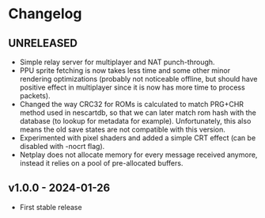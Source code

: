 # Changelog

## UNRELEASED

 * Simple relay server for multiplayer and NAT punch-through.
 * PPU sprite fetching is now takes less time and some other minor rendering
   optimizations (probably not noticeable offline, but should have positive
   effect in multiplayer since it is now has more time to process packets).
 * Changed the way CRC32 for ROMs is calculated to match PRG+CHR method used in
   nescartdb, so that we can later match rom hash with the database (to lookup
   for metadata for example). Unfortunately, this also means the old save states
   are not compatible with this version.
 * Experimented with pixel shaders and added a simple CRT effect (can be disabled
   with -nocrt flag).
 * Netplay does not allocate memory for every message received anymore, instead
   it relies on a pool of pre-allocated buffers.

## v1.0.0 - 2024-01-26

 * First stable release
